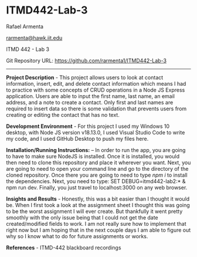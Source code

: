 # ITMD442-Lab-3
Rafael Armenta

rarmenta@hawk.iit.edu

ITMD 442 - Lab 3

Git Repository URL: https://github.com/rarmenta1/ITMD442-Lab-3

----

**Project Description** - This project allows users to look at contact information, insert, edit, and delete contact information which means I had to practice with some concepts of CRUD operations in a Node JS Express application. Users are able to input the first name, last name, an email address, and a note to create a contact. Only first and last names are required to insert data so there is some validation that prevents users from creating or editing the contact that has no text.

**Development Environment** - For this project I used my Windows 10 desktop, with Node JS version v18.13.0, I used Visual Studio Code to write my code, and I used GitHub Desktop to push my files here.

**Installation/Running Instructions:** – In order to run the app, you are going to have to make sure NodeJS is installed. Once it is installed, you would then need to clone this repository and place it wherever you want. Next, you are going to need to open your command line and go to the directory of the cloned repository. Once there you are going to need to type *npm i* to install the dependencies. Next, you need to type: SET DEBUG=itmd442-lab2:* & npm run dev. Finally, you just travel to localhost:3000 on any web browser.

**Insights and Results** - Honestly, this was a bit easier than I thought it would be. When I first took a look at the assignment sheet I thought this was going to be the worst assignment I will ever create. But thankfully it went pretty smoothly with the only issue being that I could not get the date created/modified fields to work. I am not really sure how to implement that right now but I am hoping that in the next couple days I am able to figure out why so I know what to do for future assignments or works.

**References** - ITMD-442 blackboard recordings
